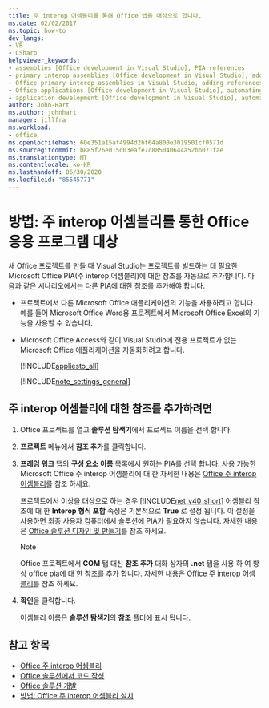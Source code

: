 ```yaml
---
title: 주 interop 어셈블리를 통해 Office 앱을 대상으로 합니다.
ms.date: 02/02/2017
ms.topic: how-to
dev_langs:
- VB
- CSharp
helpviewer_keywords:
- assemblies [Office development in Visual Studio], PIA references
- primary interop assemblies [Office development in Visual Studio], adding references to
- Office primary interop assemblies in Visual Studio, adding references to
- Office applications [Office development in Visual Studio], automating
- application development [Office development in Visual Studio], automating
author: John-Hart
ms.author: johnhart
manager: jillfra
ms.workload:
- office
ms.openlocfilehash: 60e351a15af4994d2bf64a800e3019501cf0571d
ms.sourcegitcommit: b885f26e015d03eafe7c885040644a52bb071fae
ms.translationtype: MT
ms.contentlocale: ko-KR
ms.lasthandoff: 06/30/2020
ms.locfileid: "85545771"
---
```

# <a name="how-to-target-office-applications-through-primary-interop-assemblies"></a>방법: 주 interop 어셈블리를 통한 Office 응용 프로그램 대상
  새 Office 프로젝트를 만들 때 Visual Studio는 프로젝트를 빌드하는 데 필요한 Microsoft Office PIA(주 interop 어셈블리)에 대한 참조를 자동으로 추가합니다. 다음과 같은 시나리오에서는 다른 PIA에 대한 참조를 추가해야 합니다.

- 프로젝트에서 다른 Microsoft Office 애플리케이션의 기능을 사용하려고 합니다. 예를 들어 Microsoft Office Word용 프로젝트에서 Microsoft Office Excel의 기능을 사용할 수 있습니다.

- Microsoft Office Access와 같이 Visual Studio에 전용 프로젝트가 없는 Microsoft Office 애플리케이션을 자동화하려고 합니다.

  [!INCLUDE[appliesto_all](../vsto/includes/appliesto-all-md.md)]

  [!INCLUDE[note_settings_general](../sharepoint/includes/note-settings-general-md.md)]

## <a name="to-add-a-reference-to-a-primary-interop-assembly"></a>주 interop 어셈블리에 대한 참조를 추가하려면

1. Office 프로젝트를 열고 **솔루션 탐색기**에서 프로젝트 이름을 선택 합니다.

2. **프로젝트** 메뉴에서 **참조 추가**를 클릭합니다.

3. **프레임 워크** 탭의 **구성 요소 이름** 목록에서 원하는 PIA를 선택 합니다. 사용 가능한 Microsoft Office 주 interop 어셈블리에 대 한 자세한 내용은 [Office 주 interop 어셈블리](../vsto/office-primary-interop-assemblies.md)를 참조 하세요.

     프로젝트에서 이상을 대상으로 하는 경우 [!INCLUDE[net_v40_short](../sharepoint/includes/net-v40-short-md.md)] 어셈블리 참조에 대 한 **Interop 형식 포함** 속성은 기본적으로 **True** 로 설정 됩니다. 이 설정을 사용하면 최종 사용자 컴퓨터에서 솔루션에 PIA가 필요하지 않습니다. 자세한 내용은 [Office 솔루션 디자인 및 만들기](../vsto/designing-and-creating-office-solutions.md)를 참조 하세요.

    > [!NOTE]
    > Office 프로젝트에서 **COM** 탭 대신 **참조 추가** 대화 상자의 **.net** 탭을 사용 하 여 항상 office pia에 대 한 참조를 추가 합니다. 자세한 내용은 [Office 주 interop 어셈블리](../vsto/office-primary-interop-assemblies.md)를 참조 하세요.

4. **확인**을 클릭합니다.

     어셈블리 이름은 **솔루션 탐색기**의 **참조** 폴더에 표시 됩니다.

## <a name="see-also"></a>참고 항목
- [Office 주 interop 어셈블리](../vsto/office-primary-interop-assemblies.md)
- [Office 솔루션에서 코드 작성](../vsto/writing-code-in-office-solutions.md)
- [Office 솔루션 개발](../vsto/developing-office-solutions.md)
- [방법: Office 주 interop 어셈블리 설치](../vsto/how-to-install-office-primary-interop-assemblies.md)
